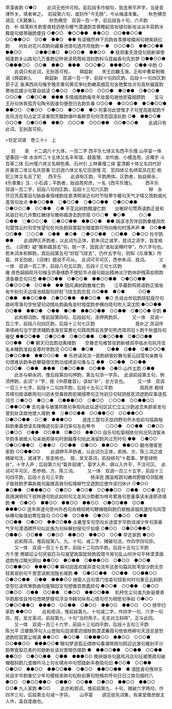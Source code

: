 <!-- { "loadSidebar": true } -->
苹藻香韵
○●○
   　　此词无他作可校。前后段多作拗句，皆连用平声字，当是音律所关，填者审之。　前段第六句，或刻作“今无肠”，今从梅溪本集。 
　
秋色横空　　调见《天籁集》。
　　秋色横空　双调一百一字，前后段各十句，六平韵　　　　　　　　　　　　　白　朴
摇落秋冬韵爱南枝迥绝句暖气潜通韵含章睡起宫妆褪句新妆淡淡丰容韵冰蕤瘦句蜡蒂融韵便自
○●○○　●○○●●　●●○○　○○●●○○●　○○●●○○　○○●　●●○　●●
有读翛然林下风韵肯羡蜂喧蝶闹句艳紫妖红韵　　何处对花兴浓韵向藏春池馆句透月帘栊韵一
●　○○○●○　●●○○●●　●●○○　　　○●●○●○　●○○○●　●●○○　●
枝郑重天涯信句肠断驿使相逢韵关山路句几万重韵记昨夜读筠筒和泪封韵料马首幽香句先到梦
○●●○○●　○●●●○○　○○●　●●○　●●●　○○○●○　●●●○○　○●●
中韵
○
   　　此调只有此词，无别首可校。 
　
舜韶新　　宋王应麟玉海，正和中曹棐制徵调《舜韶新》。
　　舜韶新　双调一百一字，前段十句四仄韵，后段十一句四仄韵　　　　　　　　　郭子正
香满西风句催岁晚东篱句黄花争吐韵嫩英细蕊句金艳繁妆点句高秋偏富韵寒地花媒少句算自结读
○●○○　○●●○○　○○○●　●○●●　○●○○●　○○○●　○●○○●　●●●
多情烟雨韵每年年妆面句谢他拒霜相顾韵　　宝马王孙句休笑孤芳句陶令因谁句便思归去韵负春
○○○●　●○○○●　●○●○○●　　　●●○○　○●○○　○●○○　●○○●　●○
何事句此恨惟才子句登高能赋韵千古风流在句占定泛读重阳芳醑韵堪吟看醉赏句何须杏园深处韵
○●　●●○○●　○○○●　○●○○●　●●○　○○○●　○○○●●　○○●○○●
   　　此调只有此词，无别首可校。 









<钦定词谱　卷三十>　上



　
目　　录　十二调六十九体，一百二字
西平乐七体又名西平乐慢
山亭宴一体
望春回一体
水龙吟二十五体又名丰年瑞、鼓笛慢、龙吟曲、小楼连苑、庄椿岁
斗百草二体
石州慢六体又名柳色黄、石州引
上林春慢二体
宴清都十体又名四代好
庆春宫二体又名庆宫春
忆旧游六体又名忆旧游慢
花　犯四体又名绣鸾凤花犯
倒　犯三体又名吉了犯
　
西平乐　　此调有仄韵、平韵两体。仄韵者，始自柳永，《乐章集》注：小石调；平韵者，始自周邦彦，一名《西平乐慢》。
　　西平乐　双调一百二字，前段八句四仄韵，后段十三句六仄韵　　　　　　　　　柳　永
尽日凭高寓目句脉脉春情绪韵佳景清明渐近句时节轻寒乍暖句天气才晴又雨韵烟光澹荡句妆点
●●○○●●　◎●○○●　⊙●○○●●　○●○○●●　○●○○◎●　○○●●　⊙●
平芜远树韵黯凝伫韵　　台榭好句莺燕语韵正是和风丽日句几许繁红嫩绿句雅称嬉游去韵奈阻
○○◎●　●○●　　　○◎●　○●●　◎●○○◎●　◎●○○●●　●●○○●　●●
隔读寻芳伴侣韵秦楼凤吹句楚馆云约句空怅望句在何处韵寂寞韶光暗度韵可怜向晚句村落声声
●　○○●●　○○●●　◎⊙○●　○●●　●○●　◎●○○●●　◎○●●　○●○○
杜宇韵
●●
   　　此调押仄声韵者，以此词为正体，若朱词之减字，晁词之添字，皆变格也。　《词律》疑“雅称嬉游去”句，脱一字，因晁词“准拟金樽时举”，作六字句也。若朱词本和柳韵，其后段第五句“好趁飞琼去”，仍作五字句，则知《乐章集》所载，并无伪脱，《词律》臆说不可从。　此词可平可仄，悉参朱词、晁词。 
　　又一体　双调一百二字，前段八句五仄韵，后段十三句七仄韵　　　　　　　　　朱　雍
夜色娟娟皎月句梅玉供春绪韵不使铅华点缀句超出精神淡泞韵休妒残英如雨韵清香眷恋句只恐
●●○○●●　○●○○●　●●○○●●　○●○○●●　○●○○○●　○○●●　●●
随风满树韵散难伫韵　　江亭暮韵鸣佩语韵正值匆匆乍别句天远瑶池缟縠句好趁飞琼去韵忍孤
○○●●　●○●　　　○○●　○●●　●●○○●●　○●○○●●　●●○○●　●○
负瑶台伴侣韵琼肌瘦尽句庾岭零落句空怅望句动情处韵画角哀时暗度韵参横向晓句吹入深沈院
●○○●●　○○●●　●●○●　○●●　●○●　●●○○●●　○○●●　○●○○●
宇韵
●
   　　此和柳词韵，惟前段第四句、后段起句，添押两韵异。 
　　又一体　双调一百三字，前段八句四仄韵，后段十三句七仄韵　　　　　　　　　晁补之
凤诏传来绛阙句当宁思贤辅韵淮海甘棠惠化句霖雨商岩吉梦句熊虎周郊旧卜韵千秋盛际句催促
●●○○●●　○●○○●　○●○○●●　○●○○●●　○●○○●●　○○●●　○●
朝天归去韵动离绪韵　　空眷恋句难暂驻韵新植双亭临水句风月佳名未睹韵准拟金尊时举韵况
○○○●　●○●　　　○●●　○●●　○●○○○●　○●○○●●　●●○○○●　●
乐府读风流一部韵妍歌妙舞句萦云回雪句亲教与句恨难诉韵争欲攀辕借住韵功成绣衮句重与江
●●　○○●●　○○●●　○○○●　○●●　●●●　○●○○●●　○○●●　○●○
山作主韵
○●●
   　　此亦与柳永同，惟后段第四句押韵，第五句添一字异。　此调前段第五句，例须押韵，此词“卜”字，按《中原雅音》，读如“补”，亦方言也。 
　　又一体　双调一百三十七字，前段十二句四平韵，后段十五句三平韵　　　　　　周邦彦
穉绿苏晴句故溪歇雨句川迥未觉春赊韵驼褐侵寒句正怜初日句轻阴抵死须遮韵叹事逐孤鸿尽
◎●○○　●○◎●　○●●●○○　⊙●○○　◎○○●　○○●●○○　◎●●○○●
去句身与塘蒲共晚句争知向此征途句区区伫立尘沙韵追念朱颜翠发句曾到处读故地使人嗟韵
●　⊙●○○●●　○○●●○○　○○●●○○　○●○○●●　○◎●　●●●○○
　　道连三楚句天低四野句乔木依前句临路敧斜韵重慕想读东陵晦迹句彭泽归来句左右琴书
　　◎○○●　○○●●　○●○○　⊙●○○　○●●　○○●●　○●○○　●●○○
自乐句松菊相依句何况风流鬓未华韵多谢故人句亲驰郑驿句时倒融尊句劝此淹留韵共过芳时句
●●　⊙●○○　○●○○●●○　⊙●●○　○○●●　○●○○　●●○○　●●○○
翻令倦客思家韵
○○●●○○
   　　此调押平声韵者，以此词为正体，若杨、方、陈三词之或摊破句法，或减字，皆变格也。　按，吴文英词，前段结句“十载事、梦惹绿杨丝”，十字入声；后段第六句“菊井招魂”，菊字入声，俱以入作平，不注可仄。　此词可平可仄，悉参杨、方、陈三词。 
　　又一体　双调一百三十五字，前段十三句四平韵，后段十五句三平韵　　　　　　杨泽民
圃韭畦蔬句嫩鸡野腊句邻酝稚子能赊韵罗幕新裁句画楼高耸句松梧柳竹交遮韵应便作读归休计
○●○○　●○●●　○●●●○○　○●○○　●○○●　○○●●○○　○●●　○○●
去句高揖渊明句下视林逋句到此如何句又走风沙韵都为啼号累我句思量事读未遂即咨嗟韵
●　○●○○　●●○○　●●○○　●●○○　○●○○●●　○○●　●●●○○
连年奔遂句旁州外邑句舟楫轻飏句鞭帽攲斜韵仍冒触读烟岚邃险句风雪纵横句每值初寒在路句
○○○●　○○●●　○●○○　○●○○　○●●　○○●●　○●○○　●●○○●●
炎暑登车句空向长途度岁华韵消减少年句英豪气宇句潇洒襟怀句似此施为句纵解封侯句宁如便
○●○○　○●○○●●○　○●●○　○○●●　○●○○　●●○○　●●○○　○○●
早还家韵
●○○
   　　此和周词，惟前段第八、九、十句，减二字、摊破句法，作四字四句异。 
　　又一体　双调一百三十五字，前段十二句四平韵，后段十五句三平韵　　　　　　方千里
倦踏征尘句厌驱匹马句凝望故国犹赊韵孤馆今宵句乱山何许句平林漠漠烟遮韵怅过眼光阴似
●●○○　●○●●　○●●●○○　○●○○　●○○●　○○●●○○　●●●○○●
瞬句回首欢娱异昔句流年迅景句霜风败苇惊沙韵无奈轻离易别句千里意读刷泪独长嗟韵
●　○●○○●●　○○●●　○○●●○○　○●○○●●　○●●　●●●○○
绮窗人远句青门信杳句钗影何时句重见云斜韵空怨忆读吹箫韵曲句旋锦回文句想像宫商蠹损句
●○○●　○○●●　○●○○　○●○○　○●●　○○●●　○●○○　●●○○●●　
机杼生尘句谁为新装晕素华韵那信自怜句悠飏梦蝶句浮没书鳞句纵有心情句尽为相思句争如
○●○○　○●○○●●○　●●●○　○○●●　○●○○　●●○○　●●○○　○○
傍早归家韵
●●○○
   　　此和周词，惟前段第九、十句减二字，作四字一句、六字一句异。按，吴文英词，前段第九、十句“当时燕子，无言对立斜晖”，正与此同。 
　　又一体　双调一百三十六字，前段十三句四平韵，后段十五句三平韵　　　　　　陈允平
泛梗飘萍句入山登陆句迢递雾迥烟赊韵漠漠蒹葭句依依杨柳句天涯总是愁遮韵叹寂寞尘埃满
●●○○　●○○●　○●●●○○　●●○○　○○○●　○○●●○○　●●●○○●
眼句梦逐孤云缥缈句春潮带雨句鸥迎远漵句雁别平沙韵寒食梨花素约句肠断处读对景暗伤嗟韵
●　●●○○●●　○○●●　○○●●　●●○○　○●○○●●　○●●　●●●○○
晚钟烟寺句晨鸡月店句征褐萧疏句破帽攲斜韵几度微吟马上句长啸舟中句惯踏新丰巷陌句旧
●○○●　○○●●　○●○○　●●○○　●●○○●●　○●○○　●●○○●●　●
酒犹香句憔悴东风自岁华韵重忆少年句樱桃渐熟句松粉初黄句短楫欢呼句日日江南句烟村八
●○○　○●○○●●○　○●●○　○○●●　○●○○　●●○○　●●○○　○○●
九人家韵
●○○
   　　此亦和周词，惟前段第九、十句，摊破六字两句，作四字三句，后段第五句减一字异。 
　
山亭宴　　调见张先词集，有美堂赠彦猷主人作，盖自度曲也。
